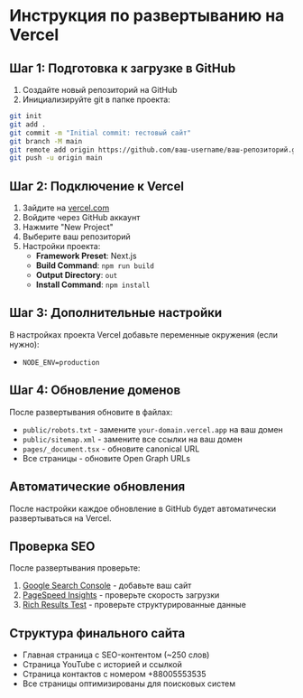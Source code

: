 # Инструкция по развертыванию на Vercel

## Шаг 1: Подготовка к загрузке в GitHub

1. Создайте новый репозиторий на GitHub
2. Инициализируйте git в папке проекта:
```bash
git init
git add .
git commit -m "Initial commit: тестовый сайт"
git branch -M main
git remote add origin https://github.com/ваш-username/ваш-репозиторий.git
git push -u origin main
```

## Шаг 2: Подключение к Vercel

1. Зайдите на [vercel.com](https://vercel.com)
2. Войдите через GitHub аккаунт
3. Нажмите "New Project"
4. Выберите ваш репозиторий
5. Настройки проекта:
   - **Framework Preset**: Next.js
   - **Build Command**: `npm run build`
   - **Output Directory**: `out`
   - **Install Command**: `npm install`

## Шаг 3: Дополнительные настройки

В настройках проекта Vercel добавьте переменные окружения (если нужно):
- `NODE_ENV=production`

## Шаг 4: Обновление доменов

После развертывания обновите в файлах:
- `public/robots.txt` - замените `your-domain.vercel.app` на ваш домен
- `public/sitemap.xml` - замените все ссылки на ваш домен
- `pages/_document.tsx` - обновите canonical URL
- Все страницы - обновите Open Graph URLs

## Автоматические обновления

После настройки каждое обновление в GitHub будет автоматически развертываться на Vercel.

## Проверка SEO

После развертывания проверьте:
1. [Google Search Console](https://search.google.com/search-console) - добавьте ваш сайт
2. [PageSpeed Insights](https://pagespeed.web.dev/) - проверьте скорость загрузки
3. [Rich Results Test](https://search.google.com/test/rich-results) - проверьте структурированные данные

## Структура финального сайта

- Главная страница с SEO-контентом (~250 слов)
- Страница YouTube с историей и ссылкой
- Страница контактов с номером +88005553535
- Все страницы оптимизированы для поисковых систем
